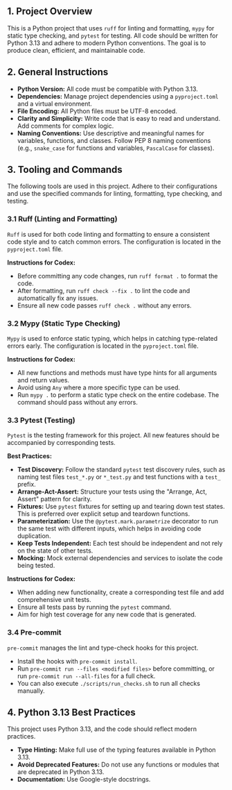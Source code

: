 ## 1. Project Overview

This is a Python project that uses `ruff` for linting and formatting, `mypy` for static type checking, and `pytest` for testing. All code should be written for Python 3.13 and adhere to modern Python conventions. The goal is to produce clean, efficient, and maintainable code.

## 2. General Instructions

*   **Python Version:** All code must be compatible with Python 3.13.
*   **Dependencies:** Manage project dependencies using a `pyproject.toml` and a virtual environment.
*   **File Encoding:** All Python files must be UTF-8 encoded.
*   **Clarity and Simplicity:** Write code that is easy to read and understand. Add comments for complex logic.
*   **Naming Conventions:** Use descriptive and meaningful names for variables, functions, and classes. Follow PEP 8 naming conventions (e.g., `snake_case` for functions and variables, `PascalCase` for classes).

## 3. Tooling and Commands

The following tools are used in this project. Adhere to their configurations and use the specified commands for linting, formatting, type checking, and testing.

### 3.1 Ruff (Linting and Formatting)

`Ruff` is used for both code linting and formatting to ensure a consistent code style and to catch common errors. The configuration is located in the `pyproject.toml` file.

**Instructions for Codex:**

*   Before committing any code changes, run `ruff format .` to format the code.
*   After formatting, run `ruff check --fix .` to lint the code and automatically fix any issues.
*   Ensure all new code passes `ruff check .` without any errors.

### 3.2 Mypy (Static Type Checking)

`Mypy` is used to enforce static typing, which helps in catching type-related errors early. The configuration is located in the `pyproject.toml` file.

**Instructions for Codex:**

*   All new functions and methods must have type hints for all arguments and return values.
*   Avoid using `Any` where a more specific type can be used.
*   Run `mypy .` to perform a static type check on the entire codebase. The command should pass without any errors.

### 3.3 Pytest (Testing)

`Pytest` is the testing framework for this project. All new features should be accompanied by corresponding tests.

**Best Practices:**

*   **Test Discovery:** Follow the standard `pytest` test discovery rules, such as naming test files `test_*.py` or `*_test.py` and test functions with a `test_` prefix.
*   **Arrange-Act-Assert:** Structure your tests using the "Arrange, Act, Assert" pattern for clarity.
*   **Fixtures:** Use `pytest` fixtures for setting up and tearing down test states. This is preferred over explicit setup and teardown functions.
*   **Parameterization:** Use the `@pytest.mark.parametrize` decorator to run the same test with different inputs, which helps in avoiding code duplication.
*   **Keep Tests Independent:** Each test should be independent and not rely on the state of other tests.
*   **Mocking:** Mock external dependencies and services to isolate the code being tested.

**Instructions for Codex:**

*   When adding new functionality, create a corresponding test file and add comprehensive unit tests.
*   Ensure all tests pass by running the `pytest` command.
*   Aim for high test coverage for any new code that is generated.

### 3.4 Pre-commit

`pre-commit` manages the lint and type-check hooks for this project.

*   Install the hooks with `pre-commit install`.
*   Run `pre-commit run --files <modified files>` before committing, or run
    `pre-commit run --all-files` for a full check.
*   You can also execute `./scripts/run_checks.sh` to run all checks manually.

## 4. Python 3.13 Best Practices

This project uses Python 3.13, and the code should reflect modern practices.

*   **Type Hinting:** Make full use of the typing features available in Python 3.13.
*   **Avoid Deprecated Features:** Do not use any functions or modules that are deprecated in Python 3.13.
*   **Documentation:** Use Google-style docstrings.